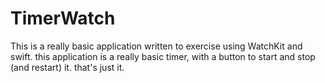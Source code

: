 # TimerWatch

This is a really basic application written to exercise using WatchKit and swift.
this application is a really basic timer, with a button to start and stop (and restart) it.
that's just it.

